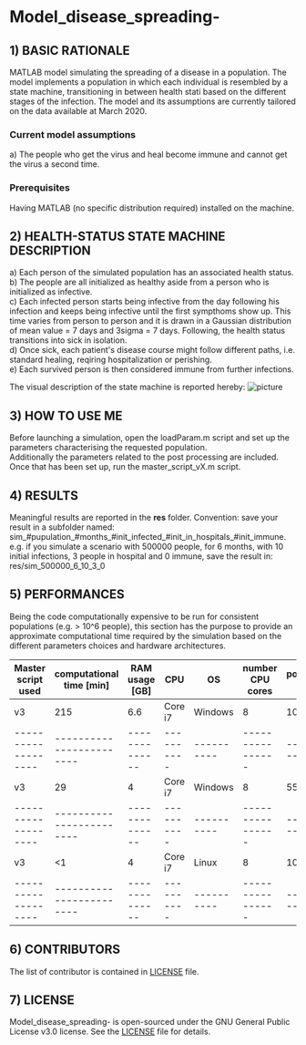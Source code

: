 # Model_disease_spreading-
## 1) BASIC RATIONALE
MATLAB model simulating the spreading of a disease in a population. 
The model implements a population in which each individual is resembled by a state machine, transitioning in between health stati based on the different stages of the infection. 
The model and its assumptions are currently tailored on the data available at March 2020. 
### Current model assumptions
a) The people who get the virus and heal become immune and cannot get the virus a second time.

### Prerequisites
Having MATLAB (no specific distribution required) installed on the machine.

## 2) HEALTH-STATUS STATE MACHINE DESCRIPTION
a) Each person of the simulated population has an associated health status. 
b) The people are all initialized as healthy aside from a person who is initialized as infective.  
c) Each infected person starts being infective from the day following his infection and keeps being infective until the first sympthoms show up. This time varies from person to person and it is drawn in a Gaussian distribution of mean value = 7 days and 3sigma = 7 days. Following, the health status transitions into sick in isolation.  
d) Once sick, each patient's disease course might follow different paths, i.e. standard healing, reqiring hospitalization or perishing.  
e) Each survived person is then considered immune from further infections. 

The visual description of the state machine is reported hereby:
![picture](https://github.com/dave-ai/Model_disease_spreading-/blob/master/images/state_machine_person.JPG)

## 3) HOW TO USE ME
Before launching a simulation, open the loadParam.m script and set up the parameters characterising the requested population.  
Additionally the parameters related to the post processing are included.  
Once that has been set up, run the master_script_vX.m script.

## 4) RESULTS
Meaningful results are reported in the **res** folder. 
Convention: save your result in a subfolder named: sim_#pupulation_#months_#init_infected_#init_in_hospitals_#init_immune.
e.g. if you simulate a scenario with 500000 people, for 6 months, with 10 initial infections, 3 people in hospital and 0 immune, save the result in:
res/sim_500000_6_10_3_0


## 5) PERFORMANCES
Being the code computationally expensive to be run for consistent populations (e.g. > 10^6 people), this section has the purpose to provide an approximate computational time required by the simulation based on the different parameters choices and hardware architectures. 

| Master script used  | computational time [min] | RAM usage [GB] |     CPU    |     OS     | number CPU cores | population size | simulation length [months] | 
| ------------------- | ------------------------ | -------------- | ---------- | ---------- | ---------------- | --------------- | -------------------------- |
|         v3          |            215           |       6.6      |   Core i7  |   Windows  |        8         |       10^6      |             6              |       
| ------------------- | ------------------------ | -------------- | ---------- | ---------- | ---------------- | --------------- | -------------------------- |
|         v3          |            29            |       4        |   Core i7  |   Windows  |        8         |     550000      |             6              |       
| ------------------- | ------------------------ | -------------- | ---------- | ---------- | ---------------- | --------------- | -------------------------- |
|         v3          |            <1            |       4        |   Core i7  |   Linux    |        8         |     10000       |             6              | 
| ------------------- | ------------------------ | -------------- | ---------- | ---------- | ---------------- | --------------- | -------------------------- |


## 6) CONTRIBUTORS
The list of contributor is contained in [LICENSE](https://github.com/dave-ai/Model_disease_spreading-/NOTICE.md) file. 


## 7) LICENSE

Model_disease_spreading- is open-sourced under the GNU General Public License v3.0 license. See the [LICENSE](https://github.com/dave-ai/Model_disease_spreading-/LICENSE.md) file for details.




 
